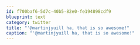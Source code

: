 ```yaml
---
id: f700baf6-5d7c-40b5-82e0-fe194898cdf9
blueprint: text
category: twitter
title: "'@martinjyuill ha, that is so awesome!"
caption: "'@martinjyuill ha, that is so awesome!"
---
```

